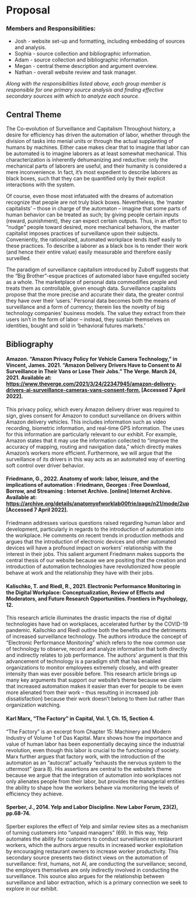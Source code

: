 # Proposal


### Members and Responsibilities:


* Josh - website set-up and formatting, including embedding of sources and analysis.
* Sophia - source collection and bibliographic information.
* Adam -  source collection and bibliographic information.
* Megan - central theme description and argument overview.
* Nathan - overall website review and task manager.

*Along with the responsibilities listed above, each group member is responsible for one primary source analysis and  finding effective secondary sources with which to analyze each source.*
## Central Theme

The Co-evolution of Surveillance and Capitalism
Throughout history, a desire for efficiency has driven the automation of labor, whether through the division of tasks into menial units or through the actual supplanting of humans by machines. Either case makes clear that to imagine that labor can be automated is to imagine laborers as at least somewhat mechanical. This characterization is inherently dehumanizing and reductive: only the mechanical parts of laborers are useful, and their humanity is considered a mere inconvenience. In fact, it’s most expedient to describe laborers as black boxes, such that they can be quantified only by their explicit interactions with the system.

Of course, even those most infatuated with the dreams of automation recognize that people are not truly black boxes. Nevertheless, the ‘master capitalists’ – those in charge of the automaton – imagine that some parts of human behavior can be treated as such; by giving people certain inputs (reward, punishment), they can expect certain outputs. Thus, in an effort to “nudge” people toward desired, more mechanical behaviors, the master capitalist imposes practices of surveillance upon their subjects. Conveniently, the rationalized, automated workplace lends itself easily to these practices. To describe a laborer as a black box is to render their work (and hence their entire value) easily measurable and therefore easily surveilled.

The paradigm of surveillance capitalism introduced by Zuboff suggests that the “Big Brother”-esque practices of automated labor have engulfed society as a whole. The marketplace of personal data commodifies people and treats them as controllable, given enough data. Surveillance capitalists propose that the more precise and accurate their data, the greater control they have over their ‘users.’ Personal data becomes both the means of surveillance and a form of currency; therein lies the novelty of big technology companies’ business models. The value they extract from their users isn’t in the form of labor – instead, they sustain themselves on identities, bought and sold in ‘behavioral futures markets.’
	



## Bibliography

#### Amazon. “Amazon Privacy Policy for Vehicle Camera Technology,” in Vincent, James. 2021. “Amazon Delivery Drivers Have to Consent to AI Surveillance in Their Vans or Lose Their Jobs.” The Verge. March 24, 2021. Available at: <https://www.theverge.com/2021/3/24/22347945/amazon-delivery-drivers-ai-surveillance-cameras-vans-consent-form.> [Accessed 7 April 2022]. 

This privacy policy, which every Amazon delivery driver was required to sign, gives consent for Amazon to conduct surveillance on drivers within Amazon delivery vehicles. This includes information such as video recording, biometric information, and real-time GPS information. The uses for this information are particularly relevant to our exhibit. For example, Amazon states that it may use the information collected to “improve the accuracy of mapping, routing and navigation data,” which directly makes Amazon’s workers more efficient. Furthermore, we will argue that the surveillance of its drivers in this way acts as an automated way of exerting soft control over driver behavior.


#### Friedmann, G., 2022. Anatomy of work: labor, leisure, and the implications of automation : Friedmann, Georges : Free Download, Borrow, and Streaming : Internet Archive. [online] Internet Archive. Available at: <https://archive.org/details/anatomyofworklab00frie/page/n21/mode/2up> [Accessed 7 April 2022].

Friedmann addresses various questions raised regarding human labor and development, particularly in regards to the introduction of automation into the workplace. He comments on recent trends in production methods and argues that the introduction of electronic devices and other automated devices will have a profound impact on workers’ relationship with the interest in their jobs. This salient argument Friedmann makes supports the central thesis of our website because we are positing that the creation and introduction of automation technologies have revolutionized how people behave at work and the relationship they have with their jobs. 


#### Kalischko, T. and Riedl, R., 2021. Electronic Performance Monitoring in the Digital Workplace: Conceptualization, Review of Effects and Moderators, and Future Research Opportunities. Frontiers in Psychology, 12.

This research article illuminates the drastic impacts the rise of digital technologies have had on workplaces, accelerated further by the COVID-19 pandemic. Kailschko and Riedl outline both the benefits and the detriments of increased surveillance technology. The authors introduce the concept of “Electronic Performance Monitoring” which refers to the now common use of technology to observe, record and analyze information that both directly and indirectly relates to job performance. The authors’ argument is that this advancement of technology is a paradigm shift that has enabled organizations to monitor employees extremely closely, and with greater intensity than was ever possible before. This research article brings up many key arguments that support our website’s theme because we claim that increased automation makes it easier than ever for people to be even more alienated from their work – thus resulting in increased job dissatisfaction) because their work doesn’t belong to them but rather than organization watching. 


#### Karl Marx, “The Factory” in Capital, Vol. 1, Ch. 15, Section 4.

“The Factory” is an excerpt from Chapter 15: Machinery and Modern Industry of Volume 1 of Das Kapital. Marx shows how the importance and value of human labor has been exponentially decaying since the industrial revolution, even though this labor is crucial to the functioning of society. Marx further argues that factory work, with the introduction of the automaton as an “autocrat” actually “exhausts the nervous system to the uttermost” (para 8). His assertions are central to the website’s theme because we argue that the integration of automation into workplaces not only alienates people from their labor, but provides the managerial entities the ability to shape how the workers behave via monitoring the levels of efficiency they achieve.  


#### Sperber, J., 2014. Yelp and Labor Discipline. New Labor Forum, 23(2), pp.68-74.

Sperber explores the effect of Yelp and similar review sites as a mechanism of turning customers into “unpaid managers” (69). In this way, Yelp automates the ability for customers to conduct surveillance on restaurant workers, which the authors argue results in increased worker exploitation by encouraging restaurant owners to increase worker productivity. This secondary source presents two distinct views on the automation of surveillance: first, humans, not AI, are conducting the surveillance; second, the employers themselves are only indirectly involved in conducting the surveillance. This source also argues for the relationship between surveillance and labor extraction, which is a primary connection we seek to explore in our exhibit.


